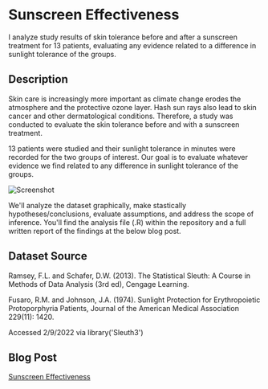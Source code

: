 # Sunscreen Effectiveness

I analyze study results of skin tolerance before and after a sunscreen treatment for 13 patients, evaluating any evidence related to a difference in sunlight tolerance of the groups.

## Description

Skin care is increasingly more important as climate change erodes the atmosphere and the protective ozone layer. Hash sun rays also lead to skin cancer and other dermatological conditions. Therefore, a study was conducted to evaluate the skin tolerance before and with a sunscreen treatment. 

13 patients were studied and their sunlight tolerance in minutes were recorded for the two groups of interest. Our goal is to evaluate whatever evidence we find related to any difference in sunlight tolerance of the groups.

![Screenshot](visualizations/distribution_by_treatment_group.png)

We'll analyze the dataset graphically, make stastically hypotheses/conclusions, evaluate assumptions, and address the scope of inference. You'll find the analysis file (.R) within the repository and a full written report of the findings at the below blog post.

## Dataset Source
Ramsey, F.L. and Schafer, D.W. (2013). The Statistical Sleuth: A Course in Methods of Data Analysis (3rd ed), Cengage Learning.

Fusaro, R.M. and Johnson, J.A. (1974). Sunlight Protection for Erythropoietic Protoporphyria Patients, Journal of the American Medical Association 229(11): 1420.

Accessed 2/9/2022 via library('Sleuth3')

## Blog Post
[Sunscreen Effectiveness](https://www.adam-bushman.com/blog_posts/blog_sunscreen-effectiveness_004.html)
